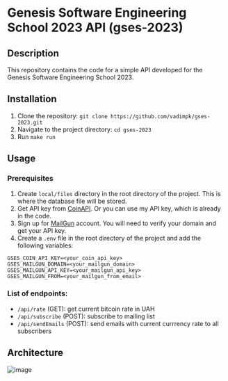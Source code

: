 # Genesis Software Engineering School 2023 API (gses-2023)

## Description

This repository contains the code for a simple API developed for the Genesis Software Engineering School 2023.

## Installation

1. Clone the repository: `git clone https://github.com/vadimpk/gses-2023.git`
2. Navigate to the project directory: `cd gses-2023`
3. Run `make run`

## Usage

### Prerequisites

1. Create `local/files` directory in the root directory of the project. This is where the database file will be stored.
2. Get API key from [CoinAPI](https://www.coinapi.io/). Or you can use my API key, which is already in the code.
3. Sign up for [MailGun](https://www.mailgun.com/) account. You will need to verify your domain and get your API key.
4. Create a `.env` file in the root directory of the project and add the following variables:

```
GSES_COIN_API_KEY=<your_coin_api_key>
GSES_MAILGUN_DOMAIN=<your_mailgun_domain>
GSES_MAILGUN_API_KEY=<your_mailgun_api_key>
GSES_MAILGUN_FROM=<your_mailgun_from_email>
```

### List of endpoints:

- `/api/rate` (GET): get current bitcoin rate in UAH
- `/api/subscribe` (POST): subscribe to mailing list
- `/api/sendEmails` (POST): send emails with current currrency rate to all subscribers

## Architecture

![image](https://github.com/vadimpk/gses-2023/assets/65962115/3a45eac1-c43a-4a48-82af-2cfafd3f603e)
